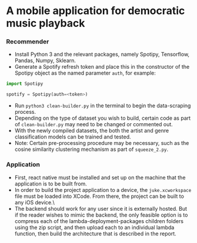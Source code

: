 # A mobile application for democratic music playback
### Recommender
 - Install Python 3 and the relevant packages, namely Spotipy, Tensorflow, Pandas, Numpy, Sklearn.
 - Generate a Spotify refresh token and place this in the constructor of the Spotipy object as the named parameter ```auth```, for example:
```python
import Spotipy

spotify = Spotipy(auth=<token>)
```
 - Run ```python3 clean-builder.py``` in the terminal to begin the data-scraping process.
 - Depending on the type of dataset you wish to build, certain code as part of ```clean-builder.py``` may need to be changed or commented out.
 - With the newly compiled datasets, the both the artist and genre classification models can be trained and tested.
 - Note: Certain pre-processing procedure may be necessary, such as the cosine similarity clustering mechanism as part of ```squeeze_2.py```.

### Application
- First, react native must be installed and set up on the machine that the application is to be built from.
- In order to build the project application to a device, the ```juke.xcworkspace``` file must be loaded into XCode. From there, the project can be built to any iOS device.\
- The backend should work for any user since it is externally hosted. But if the reader wishes to mimic the backend, the only feasible option is to compress each of the lambda-deployment-packages children folders using the zip script, and then upload each to an individual lambda function, then build the architecture that is described in the report.
